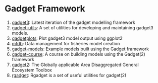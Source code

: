 # Gadget Framework

1. [gadget3](gadget3/): Latest iteration of the gadget modelling framework
2. [gadget-utils](https://github.com/gadget-framework/gadgetutils): A set of utilities for developing and maintaining gadget3 models.
3. [gadgetplots](https://gadget-framework.github.io/gadgetplots/): Plot gadget3 model output using ggplot2
4. [mfdb](mfdb/): Data management for fisheries model creation
5. [gadget-models](https://github.com/gadget-framework/gadget-models): Example models built using the Gadget framework
6. [gadget-course](gadget-course/): A course on building models using the Gadget(2) framework
7. [gadget2](gadget2/): The Globally applicable Area Disaggregated General Ecosystem Toolbox
8. [rgadget](rgadget/): Rgadget is a set of useful utilities for gadget(2)
